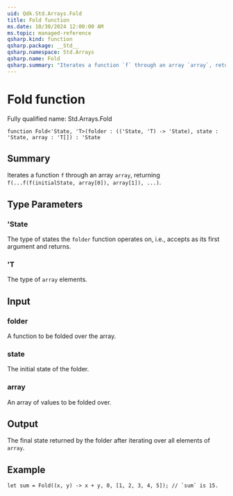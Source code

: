 ```yaml
---
uid: Qdk.Std.Arrays.Fold
title: Fold function
ms.date: 10/30/2024 12:00:00 AM
ms.topic: managed-reference
qsharp.kind: function
qsharp.package: __Std__
qsharp.namespace: Std.Arrays
qsharp.name: Fold
qsharp.summary: "Iterates a function `f` through an array `array`, returning `f(...f(f(initialState, array[0]), array[1]), ...)`."
---
```


# Fold function

Fully qualified name: Std.Arrays.Fold

```qsharp
function Fold<'State, 'T>(folder : (('State, 'T) -> 'State), state : 'State, array : 'T[]) : 'State
```

## Summary
Iterates a function `f` through an array `array`, returning
`f(...f(f(initialState, array[0]), array[1]), ...)`.

## Type Parameters
### 'State
The type of states the `folder` function operates on, i.e., accepts as its first
argument and returns.
### 'T
The type of `array` elements.

## Input
### folder
A function to be folded over the array.
### state
The initial state of the folder.
### array
An array of values to be folded over.

## Output
The final state returned by the folder after iterating over
all elements of `array`.

## Example
```qsharp
let sum = Fold((x, y) -> x + y, 0, [1, 2, 3, 4, 5]); // `sum` is 15.
```

